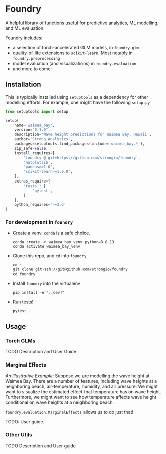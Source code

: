 # Foundry

A helpful library of functions useful for predictive analytics, ML modelling, and ML evaluation. 

Foundry includes:
- a selection of torch-accelerated GLM models, in `foundry.glm`
- quality-of-life extensions to `scikit-learn`. Most notably in `foundry.preprocessing` 
- model evaluation (and visualizations) in `foundry.evaluation`
- and more to come!
 
## Installation
This is typically installed using `setuptools` as a dependency for other modelling efforts. For example, one might have the following `setup.py` 

``` python
from setuptools import setup

setup(
    name='waimea_bay',
    version="0.1.0",
    description='Wave height predictions for Waimea Bay, Hawaii',
    author='Strong Analytics',
    packages=setuptools.find_packages(include='waimea_bay.*'),
    zip_safe=False,
    install_requires=[
        'foundry @ git+https://github.com/strongio/foundry',
        'matplotlib',
        'pandas>=1.0',
        'scikit-learn>=1.0.0',
    ],
    extras_require={
        'tests': [
            'pytest',
        ]
    },
    python_requires='>=3.6'
)
```


### For development in `foundry`

- Create a venv. `conda` is a safe choice. 
  ```console
  conda create -n waimea_bay_venv python=3.8.13
  conda activate waimea_bay_venv
  ```
- Clone this repo, and `cd` into `foundry`
  ```console
  cd ~
  git clone git+ssh://git@github.com/strongio/foundry
  cd foundry
  ```
- Install `foundry` into the virtualenv
  ```console
  pip install -e ".[dev]"
  ```
- Run tests!
  ```console
  pytest .
  ```


## Usage
### Torch GLMs
TODO Description and User Guide

### Marginal Effects
_An Illustrative Example_:
Suppose we are modelling the wave height at Waimea Bay. There are a number of features, including wave heights at a neighboring beach, air-temperature, humidity, and air pressure. We might want to visualize the estimated effect that temperature has on wave height. Furthermore, we might want to see how temperature affects wave height conditional on wave heights at a neighboring beach. 

`foundry.evaluation.MarginalEffects` allows us to do just that! 

TODO: User guide. 

### Other Utils
TODO Description and User guide
